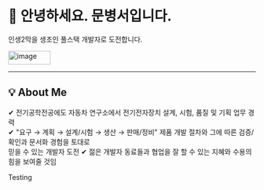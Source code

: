 
<h1> 👋 안녕하세요. 문병서입니다.</h1>

<p>인생2막을 생초인 풀스택 개발자로 도전합니다.</p> 
 <img width="86" height="28" alt="image" src="https://github.com/user-attachments/assets/634be41f-2dbd-43b3-aea5-ee792aa897c5" />

<hr>

<h2>💡 About Me</h2>
 ✔ 전기공학전공에도 자동차 연구소에서 전기전자장치 설계, 시험, 품질 및 기획 업무 경력<br>
 ✔ "요구 → 계획 → 설계/시험 → 생산 → 판매/정비" 제품 개발 절차와 그에 따른 검증/확인과 문서화 경험을 토대로<br>
    믿을 수 있는 개발자 도전 
 ✔ 젊은 개발자 동료들과 협업을 잘 할 수 있는 지혜와 수용의 힘을 보여줄 것임
 




Testing
<!--
**Byoungseo-Moon/Byoungseo-Moon** is a ✨ _special_ ✨ repository because its `README.md` (this file) appears on your GitHub profile.

Here are some ideas to get you started:

- 🔭 I’m currently working on ...
- 🌱 I’m currently learning ...
- 👯 I’m looking to collaborate on ...
- 🤔 I’m looking for help with ...
- 💬 Ask me about ...
- 📫 How to reach me: ...
- 😄 Pronouns: ...
- ⚡ Fun fact: ...
-->
